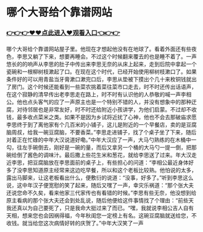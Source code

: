 # 哪个大哥给个靠谱网站

### <a href="https://github.com/hytripu/bgfr">👉👉👉♥♥点此进入♥观看入口👈👉👉</a>

哪个大哥给个靠谱网站屋子里。他现在才想起他没有在地球了。看着外面还有些夜色，李思又躺了下来，想要再睡会。不过这个时候翻来覆去的也是睡不着了。一声悠长的的响声从李思的肚子中传出来李思无奈的从床上起来，走到后院中拿起一个瓷碗和一根柳树枝漱起了口。在现在这个时代，已经开始使用柳树枝漱口了。如果条件好的可以用青盐当牙膏漱口漱完口后，李思从垫被下摸出个几十来枚铜钱就出了房门。这个时候还能看到一些菜农挑着菜往菜市口走去，时不时还传出话语声，在这个寂静的清早传出老李思走在路上，时不时有认识他的人恭敬的喊一声李相公。他也点头客气的应了一声原主也是一个特别不错的人，并没有想象中的那种迂腐，对待邻居也是非常友好，时不时还给附近小孩讲学，为他们启蒙。不过却不收钱，最多收点菜米之类。如果不是因为乡试将近扰了心神，他也不会去那破庙求愿李思终于到了离他家有个几百米的小铺子，这儿是附近的一个早餐店，卖的是豆腐脑周叔，给我一碗豆腐脑，不要香菜。”李思走进铺子，找了个桌子坐了下来，随后对着正在忙碌的中年大汉说道好嘞。”中年大汉应了一声，大马勺熟练的在木桶中一勾，往左手碗倒去，刚好是一碗的量，而后又拿另一个桶的大马勺一提一倒，把那碗给倒了酱色的调味汁。最后撒上些花生米和葱花，就给李思送了过来。年大汉走近李思，把豆腐脑放在李思面前的桌子上，有些担心的问道：“李相公最近身体好多了没李思知道原主经常来这边吃早餐，所以和这个老板比较熟。他怕说的太多，露出马脚来，让这老板看出什么，便敷衍的说道：“没事，好多了。”听到李思这么说，这中年汉子便宽慰的笑了起来，随后又嘿了一声，幸灾乐祸道：“那个张大夫还说您命不久矣，看来他家三代家传也有看错的时候。”李思有些无奈，他没想到给原主看病的那个张大夫还会到处乱说，随后他便给这件事情找了个理由：“前些天我还真以为自己要死了，只是我命大挺过来了而已。“嘿，我就说李相公吉人自有天相，想来您也会因祸得福，今年秋闺您一定榜上有名。这碗豆腐脑就送给您，不收钱。就当给您这次病情好转的庆贺了。”中年大汉笑了一声
